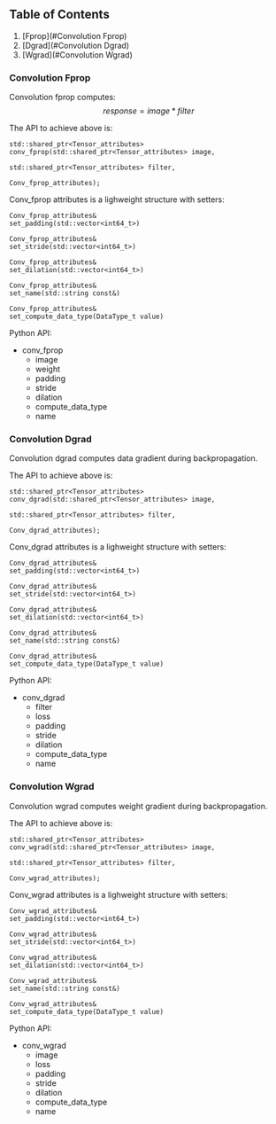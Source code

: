 
## Table of Contents
1. [Fprop](#Convolution Fprop)
2. [Dgrad](#Convolution Dgrad)
3. [Wgrad](#Convolution Wgrad)

### Convolution Fprop
Convolution fprop computes:
$$ response = image * filter $$

The API to achieve above is:  
```
std::shared_ptr<Tensor_attributes> conv_fprop(std::shared_ptr<Tensor_attributes> image,
                                                  std::shared_ptr<Tensor_attributes> filter,
                                                  Conv_fprop_attributes);
```

Conv_fprop attributes is a lighweight structure with setters:  
```
Conv_fprop_attributes&
set_padding(std::vector<int64_t>)

Conv_fprop_attributes&
set_stride(std::vector<int64_t>)

Conv_fprop_attributes&
set_dilation(std::vector<int64_t>)

Conv_fprop_attributes&
set_name(std::string const&)

Conv_fprop_attributes&
set_compute_data_type(DataType_t value)
```

Python API: 
- conv_fprop
    - image
    - weight
    - padding
    - stride
    - dilation
    - compute_data_type
    - name

### Convolution Dgrad
Convolution dgrad computes data gradient during backpropagation.

The API to achieve above is:  
```
std::shared_ptr<Tensor_attributes> conv_dgrad(std::shared_ptr<Tensor_attributes> image,
                                                  std::shared_ptr<Tensor_attributes> filter,
                                                  Conv_dgrad_attributes);
```

Conv_dgrad attributes is a lighweight structure with setters:  
```
Conv_dgrad_attributes&
set_padding(std::vector<int64_t>)

Conv_dgrad_attributes&
set_stride(std::vector<int64_t>)

Conv_dgrad_attributes&
set_dilation(std::vector<int64_t>)

Conv_dgrad_attributes&
set_name(std::string const&)

Conv_dgrad_attributes&
set_compute_data_type(DataType_t value)
```

Python API: 
- conv_dgrad
    - filter
    - loss
    - padding
    - stride
    - dilation
    - compute_data_type
    - name

### Convolution Wgrad
Convolution wgrad computes weight gradient during backpropagation.

The API to achieve above is:  
```
std::shared_ptr<Tensor_attributes> conv_wgrad(std::shared_ptr<Tensor_attributes> image,
                                                  std::shared_ptr<Tensor_attributes> filter,
                                                  Conv_wgrad_attributes);
```

Conv_wgrad attributes is a lighweight structure with setters:  
```
Conv_wgrad_attributes&
set_padding(std::vector<int64_t>)

Conv_wgrad_attributes&
set_stride(std::vector<int64_t>)

Conv_wgrad_attributes&
set_dilation(std::vector<int64_t>)

Conv_wgrad_attributes&
set_name(std::string const&)

Conv_wgrad_attributes&
set_compute_data_type(DataType_t value)
```

Python API: 
- conv_wgrad
    - image
    - loss
    - padding
    - stride
    - dilation
    - compute_data_type
    - name
